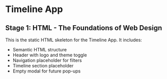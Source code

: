 # Timeline App

## Stage 1: HTML - The Foundations of Web Design

This is the static HTML skeleton for the Timeline App. It includes:

- Semantic HTML structure
- Header with logo and theme toggle
- Navigation placeholder for filters
- Timeline section placeholder
- Empty modal for future pop-ups


